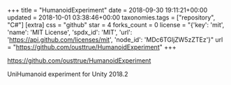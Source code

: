 +++
title = "HumanoidExperiment"
date = 2018-09-30 19:11:21+00:00
updated = 2018-10-01 03:38:46+00:00
taxonomies.tags = ["repository", "C#"]
[extra]
css = "github"
star = 4
forks_count = 0
license = "{'key': 'mit', 'name': 'MIT License', 'spdx_id': 'MIT', 'url': 'https://api.github.com/licenses/mit', 'node_id': 'MDc6TGljZW5zZTEz'}"
url = "https://github.com/ousttrue/HumanoidExperiment"
+++

<https://github.com/ousttrue/HumanoidExperiment>

UniHumanoid experiment for Unity 2018.2
